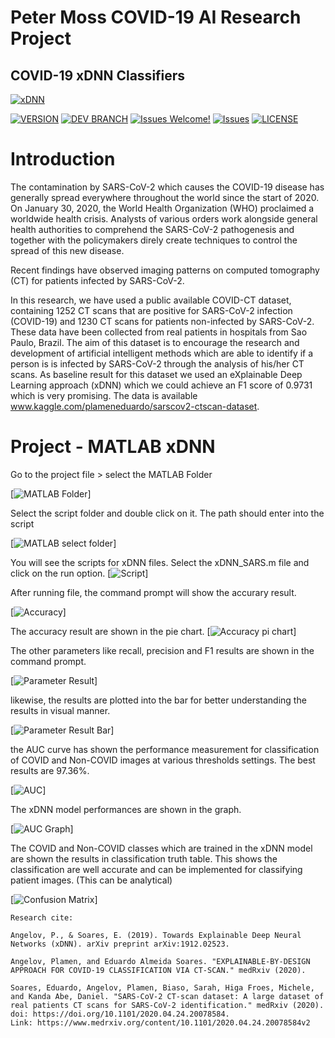 # Peter Moss COVID-19 AI Research Project
## COVID-19 xDNN Classifiers
[![xDNN](../../../../Media/Images/covid-19-ai-research-xdnn.png)](https://github.com/COVID-19-AI-Research-Project/xDNN)

[![VERSION](https://img.shields.io/badge/VERSION-0.0.0-blue.svg)](https://github.com/COVID-19-AI-Research-Project/xDNN/tree/0.0.0) [![DEV BRANCH](https://img.shields.io/badge/DEV%20BRANCH-0.1.0-blue.svg)](https://github.com/COVID-19-AI-Research-Project/xDNN/tree/0.1.0) [![Issues Welcome!](https://img.shields.io/badge/Contributions-Welcome-lightgrey.svg)](CONTRIBUTING.md) [![Issues](https://img.shields.io/badge/Issues-Welcome-lightgrey.svg)](issues) [![LICENSE](https://img.shields.io/badge/LICENSE-MIT-blue.svg)](LICENSE)

#  Introduction

The contamination by SARS-CoV-2 which causes the COVID-19 disease has generally spread everywhere throughout the world since the start of 2020. On January 30, 2020, the World Health Organization (WHO) proclaimed a worldwide health crisis. Analysts of various orders work alongside general health authorities to comprehend the SARS-CoV-2 pathogenesis and together with the policymakers direly create techniques to control the spread of this new disease.

Recent findings have observed imaging patterns on computed tomography (CT) for patients infected by SARS-CoV-2.

In this research, we have used a public available COVID-CT dataset, containing 1252 CT scans that are positive for SARS-CoV-2 infection (COVID-19) and 1230 CT scans for patients non-infected by SARS-CoV-2.
These data have been collected from real patients in hospitals from Sao Paulo, Brazil.
The aim of this dataset is to encourage the research and development of artificial intelligent methods which are able to identify if a person is is infected by SARS-CoV-2 through the analysis of his/her CT scans.
As baseline result for this dataset we used an eXplainable Deep Learning approach (xDNN) which we could achieve an F1 score of 0.9731 which is very promising.
The data is available www.kaggle.com/plameneduardo/sarscov2-ctscan-dataset.


# Project - MATLAB xDNN

Go to the project file > select the MATLAB Folder

[![MATLAB Folder](../1/Media/Images/README/image_01.jpg)]


Select the script folder and double click on it. The path should enter into the script

[![MATLAB select folder](../1/Media/Images/README/image_02.jpg)]

You will see the scripts for xDNN files. Select the xDNN_SARS.m file and click on the run option.
[![Script](../1/Media/Images/README/image_03.jpg)]

After running file, the command prompt will show the accurary result.

[![Accuracy](../1/Media/Images/README/image_04.jpg)]

The accuracy result are shown in the pie chart.
[![Accuracy pi chart](../1/Media/Images/README/image_07.jpg)]

The other parameters like recall, precision and F1 results are shown in the command prompt.

[![Parameter Result](../1/Media/Images/README/image_05.jpg)]

likewise, the results are plotted into the bar for better understanding the results in visual manner.

[![Parameter Result Bar](../1/Media/Images/README/image_08.jpg)]

the AUC curve has shown the performance measurement for classification of COVID and Non-COVID images at various thresholds settings. The best results are 97.36%.

[![AUC](../1/Media/Images/README/image_06.jpg)]

The xDNN model performances are shown in the graph.

[![AUC Graph](../1/Media/Images/README/image_09.jpg)]

The COVID and Non-COVID classes which are trained in the xDNN model are shown the results in classification truth table. This shows the classification are well accurate and can be implemented for classifying patient images. (This can be analytical)

[![Confusion Matrix](../1/Media/Images/README/image_10.jpg)]


```
Research cite:

Angelov, P., & Soares, E. (2019). Towards Explainable Deep Neural Networks (xDNN). arXiv preprint arXiv:1912.02523.

Angelov, Plamen, and Eduardo Almeida Soares. "EXPLAINABLE-BY-DESIGN APPROACH FOR COVID-19 CLASSIFICATION VIA CT-SCAN." medRxiv (2020).

Soares, Eduardo, Angelov, Plamen, Biaso, Sarah, Higa Froes, Michele, and Kanda Abe, Daniel. "SARS-CoV-2 CT-scan dataset: A large dataset of real patients CT scans for SARS-CoV-2 identification." medRxiv (2020). doi: https://doi.org/10.1101/2020.04.24.20078584.
Link: https://www.medrxiv.org/content/10.1101/2020.04.24.20078584v2
```
